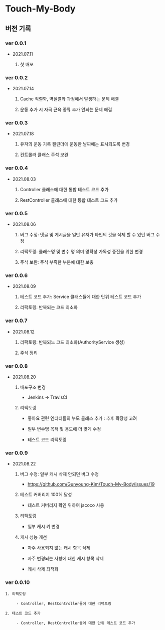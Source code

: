 # Touch-My-Body

## 버전 기록

### ver 0.0.1 

- 2021.07.11

    1. 첫 배포

### ver 0.0.2

- 2021.07.14

    1. Cache 직렬화, 역질렬화 과정에서 발생하는 문제 해결

    2. 운동 추가 시 자극 근육 종류 추가 안되는 문제 해결

### ver 0.0.3

- 2021.07.18

    1. 유저의 운동 기록 캘린더에 운동한 날짜에는 표시되도록 변경

    2. 컨트롤러 클래스 주석 보완

### ver 0.0.4

- 2021.08.03

    1. Controller 클래스에 대한 통합 테스트 코드 추가 

    2. RestController 클래스에 대한 통합 테스트 코드 추가 

### ver 0.0.5

- 2021.08.06

    1. 버그 수정: 댓글 및 게시글을 일반 유저가 타인의 것을 삭제 할 수 있던 버그 수정
 
    2. 리팩토링: 클래스명 및 변수 명 의미 명확성 가독성 증진을 위한 변경

    3. 주석 보완: 주석 부족한 부분에 대한 보충 

### ver 0.0.6

- 2021.08.09

    1. 테스트 코드 추가: Service 클래스들에 대한 단위 테스트 코드 추가 

    2. 리팩토링: 반복되는 코드 최소화

### ver 0.0.7

- 2021.08.12

    1. 리팩토링: 반복되느 코드 최소화(AuthorityService 생성)

    2. 주석 정리

### ver 0.0.8 

- 2021.08.20

    1. 배포구조 변경

         - Jenkins -> TravisCI

    2. 리팩토링

         - 좋아요 관련 엔티티들의 부모 클래스 추가 : 추후 확장성 고려

         - 일부 변수명 목적 및 용도에 더 맞게 수정

         - 테스트 코드 리팩토링

### ver 0.0.9

- 2021.08.22

    1. 버그 수정: 일부 캐시 삭제 안되던 버그 수정

         - https://github.com/Gunyoung-Kim/Touch-My-Body/issues/19

    2. 테스트 커버리지 100% 달성

         - 테스트 커버리지 확인 위하여 jacoco 사용

    3. 리팩토링

         - 일부 캐시 키 변경

    4. 캐시 성능 개선

         - 자주 사용되지 않는 캐시 항목 삭제

         - 자주 변경되는 사항에 대한 캐시 항목 삭제

         - 캐시 삭제 최적화

### ver 0.0.10

    1. 리팩토링

         - Controller, RestController들에 대한 리팩토링

    2. 테스트 코드 추가

         - Controller, RestController들에 대한 단위 테스트 코드 추가
